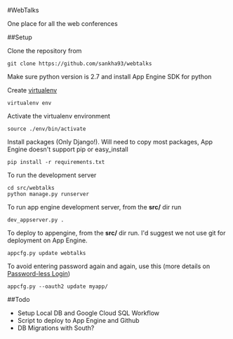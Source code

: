 #WebTalks

One place for all the web conferences

##Setup

Clone the repository from 

	git clone https://github.com/sankha93/webtalks

Make sure python version is 2.7 and install App Engine SDK for python

Create [virtualenv][0] 

	virtualenv env

Activate the virtualenv environment

	source ./env/bin/activate

Install packages (Only Django!). Will need to copy most packages, App Engine doesn't support pip or easy_install
	
	pip install -r requirements.txt

To run the development server

	cd src/webtalks
	python manage.py runserver

To run app engine development server, from the **src/** dir run

	dev_appserver.py .

To deploy to appengine, from the **src/** dir run. I'd suggest we not use git for deployment on App Engine.
	
	appcfg.py update webtalks
	
To avoid entering password again and again, use this (more details on [Password-less Login][1])

	appcfg.py --oauth2 update myapp/


##Todo
- Setup Local DB and Google Cloud SQL Workflow
- Script to deploy to App Engine and Github
- DB Migrations with South?

[0]: https://pypi.python.org/pypi/virtualenv
[1]: https://developers.google.com/appengine/docs/python/tools/uploadinganapp#Python_Password-less_login_with_OAuth2